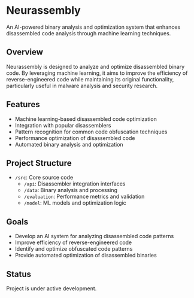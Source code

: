 # Neurassembly

An AI-powered binary analysis and optimization system that enhances disassembled code analysis through machine learning techniques.

## Overview

Neurassembly is designed to analyze and optimize disassembled binary code. By leveraging machine learning, it aims to improve the efficiency of reverse-engineered code while maintaining its original functionality, particularly useful in malware analysis and security research.

## Features

- Machine learning-based disassembled code optimization
- Integration with popular disassemblers
- Pattern recognition for common code obfuscation techniques
- Performance optimization of disassembled code
- Automated binary analysis and optimization

## Project Structure

- `/src`: Core source code
	- `/api`: Disassembler integration interfaces
	- `/data`: Binary analysis and processing
	- `/evaluation`: Performance metrics and validation
	- `/model`: ML models and optimization logic

## Goals

- Develop an AI system for analyzing disassembled code patterns
- Improve efficiency of reverse-engineered code
- Identify and optimize obfuscated code patterns
- Provide automated optimization of disassembled binaries

## Status

Project is under active development.

